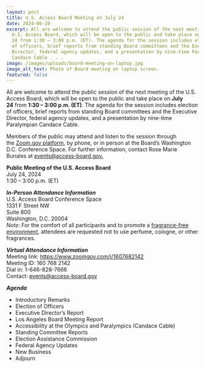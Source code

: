 ```yaml
---
layout: post
title: U.S. Access Board Meeting on July 24
date: 2024-06-28
excerpt: All are welcome to attend the public session of the next meeting of the
  U.S. Access Board, which will be open to the public and take place on July
  24 from 1:30 – 3:00 p.m. (ET). The agenda for the session includes election
  of officers, brief reports from standing Board committees and the Executive
  Director, federal agency updates, and a presentation by nine-time Paralympian
  Candace Cable . . .
image: /images/uploads/board-meeting-on-laptop.jpg
image_alt_text: Photo of Board meeting on laptop screen.
featured: false
---
```

All are welcome to attend the public session of the next meeting of the U.S. Access Board, which will be open to the public and take place on **July 24** from **1:30 – 3:00 p.m. (ET)**. The agenda for the session includes election of officers, brief reports from standing Board committees and the Executive Director, federal agency updates, and a presentation by nine-time Paralympian Candace Cable.

Members of the public may attend and listen to the session through the [Zoom.gov platform,](https://www.zoomgov.com/j/1607682142) by phone, or in person at the Board’s Washington D.C. Conference Space. For further information, contact Rose Marie Bunales at [events@access-board.gov.](mailto:events@access-board.gov) 

**Public Meeting of the U.S. Access Board**  \
July 24, 2024 \
1:30 – 3:00 p.m. (ET) 

***In-Person Attendance Information***\
U.S. Access Board Conference Space\
1331 F Street NW \
Suite 800 \
Washington, D.C. 20004\
*Note*: For the comfort of all participants and to promote a [fragrance-free environment](https://www.access-board.gov/about/policy/ffe.html), attendees are requested not to use perfume, cologne, or other fragrances.

***Virtual Attendance Information*** \
Meeting link: <https://www.zoomgov.com/j/1607682142>\
Meeting ID: 160 768 2142\
Dial in: 1-646-828-7666  \
Contact: [events@access-board.gov](mailto:events@access-board.gov)    

***Agenda***

* Introductory Remarks
* Election of Officers
* Executive Director’s Report
* Los Angeles Board Meeting Report
* Accessibility at the Olympics and Paralympics (Candace Cable)
* Standing Committee Reports
* Election Assistance Commission
* Federal Agency Updates
* New Business
* Adjourn
